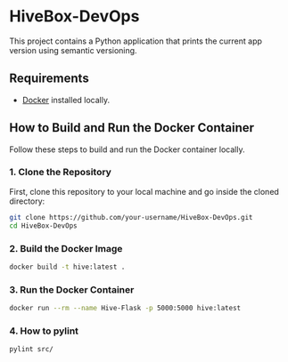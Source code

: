 # HiveBox-DevOps

This project contains a Python application that prints the current app version using semantic versioning.

## Requirements

- [Docker](https://www.docker.com/products/docker-desktop) installed locally.

## How to Build and Run the Docker Container

Follow these steps to build and run the Docker container locally.

### 1. Clone the Repository

First, clone this repository to your local machine and go inside the cloned directory:

```bash
git clone https://github.com/your-username/HiveBox-DevOps.git
cd HiveBox-DevOps
```

### 2. Build the Docker Image
```bash 
docker build -t hive:latest .
```

### 3. Run the Docker Container
```bash
docker run --rm --name Hive-Flask -p 5000:5000 hive:latest
```

### 4. How to pylint
```bash
pylint src/
```
